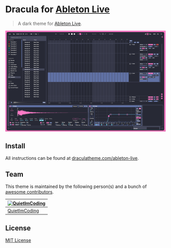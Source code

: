 # Dracula for [Ableton Live](https://www.ableton.com/en/live/)

> A dark theme for [Ableton Live](https://www.ableton.com/en/live/).

![Screenshot](screenshot.png)

## Install

All instructions can be found at [draculatheme.com/ableton-live](https://draculatheme.com/ableton-live).

## Team

This theme is maintained by the following person(s) and a bunch of [awesome contributors](https://github.com/dracula/ableton-live/graphs/contributors).

[![QuietImCoding](https://avatars1.githubusercontent.com/u/10780333?v=4&s=70)](https://github.com/QuietImCoding) |
--- |
[QuietImCoding](https://github.com/QuietImCoding) |

## License

[MIT License](./LICENSE)
